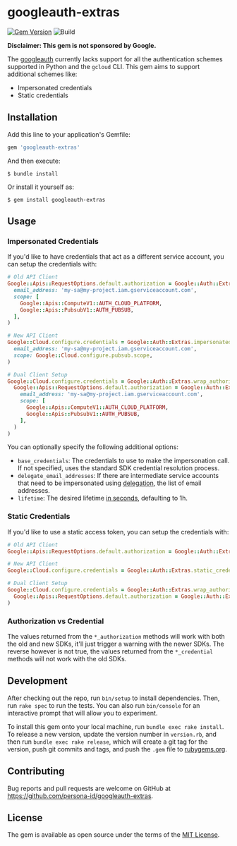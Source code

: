 # googleauth-extras

[![Gem Version](https://img.shields.io/gem/v/googleauth-extras?color=blue)](https://rubygems.org/gems/googleauth-extras)
![Build](https://github.com/persona-id/googleauth-extras/workflows/CI/badge.svg)

**Disclaimer: This gem is not sponsored by Google.**

The [googleauth](https://github.com/googleapis/google-auth-library-ruby) currently lacks support for all the authentication schemes supported in Python and the `gcloud` CLI. This gem aims to support additional schemes like:

- Impersonated credentials
- Static credentials

## Installation

Add this line to your application's Gemfile:

```ruby
gem 'googleauth-extras'
```

And then execute:

    $ bundle install

Or install it yourself as:

    $ gem install googleauth-extras

## Usage

### Impersonated Credentials

If you'd like to have credentials that act as a different service account, you can setup the credentials with:

```ruby
# Old API Client
Google::Apis::RequestOptions.default.authorization = Google::Auth::Extras.impersonated_authorization(
  email_address: 'my-sa@my-project.iam.gserviceaccount.com',
  scope: [
    Google::Apis::ComputeV1::AUTH_CLOUD_PLATFORM,
    Google::Apis::PubsubV1::AUTH_PUBSUB,
  ],
)

# New API Client
Google::Cloud.configure.credentials = Google::Auth::Extras.impersonated_credential(
  email_address: 'my-sa@my-project.iam.gserviceaccount.com',
  scope: Google::Cloud.configure.pubsub.scope,
)

# Dual Client Setup
Google::Cloud.configure.credentials = Google::Auth::Extras.wrap_authorization(
  Google::Apis::RequestOptions.default.authorization = Google::Auth::Extras.impersonated_authorization(
    email_address: 'my-sa@my-project.iam.gserviceaccount.com',
    scope: [
      Google::Apis::ComputeV1::AUTH_CLOUD_PLATFORM,
      Google::Apis::PubsubV1::AUTH_PUBSUB,
    ],
  )
)
```

You can optionally specify the following additional options:

- `base_credentials`: The credentials to use to make the impersonation call. If not specified, uses the standard SDK credential resolution process.
- `delegate_email_addresses`: If there are intermediate service accounts that need to be impersonated using [delegation](https://cloud.google.com/iam/docs/create-short-lived-credentials-delegated#sa-credentials-permissions), the list of email addresses.
- `lifetime`: The desired lifetime [in seconds](https://cloud.google.com/iam/docs/reference/credentials/rest/v1/projects.serviceAccounts/generateAccessToken), defaulting to 1h.

### Static Credentials

If you'd like to use a static access token, you can setup the credentials with:

```ruby
# Old API Client
Google::Apis::RequestOptions.default.authorization = Google::Auth::Extras.static_authorization('my-access-token')

# New API Client
Google::Cloud.configure.credentials = Google::Auth::Extras.static_credential('my-access-token')

# Dual Client Setup
Google::Cloud.configure.credentials = Google::Auth::Extras.wrap_authorization(
  Google::Apis::RequestOptions.default.authorization = Google::Auth::Extras.static_authorization('my-access-token')
)
```

### Authorization vs Credential

The values returned from the `*_authorization` methods will work with both the old and new SDKs, it'll just trigger a warning with the newer SDKs. The reverse however is not true, the values returned from the `*_credential` methods will not work with the old SDKs.

## Development

After checking out the repo, run `bin/setup` to install dependencies. Then, run `rake spec` to run the tests. You can also run `bin/console` for an interactive prompt that will allow you to experiment.

To install this gem onto your local machine, run `bundle exec rake install`. To release a new version, update the version number in `version.rb`, and then run `bundle exec rake release`, which will create a git tag for the version, push git commits and tags, and push the `.gem` file to [rubygems.org](https://rubygems.org).

## Contributing

Bug reports and pull requests are welcome on GitHub at https://github.com/persona-id/googleauth-extras.

## License

The gem is available as open source under the terms of the [MIT License](https://opensource.org/licenses/MIT).
